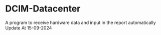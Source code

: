 # DCIM-Datacenter

A program to receive hardware data and input in the report automatically
Update At 15-09-2024
